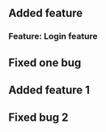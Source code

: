 ## Added feature

### Feature: Login feature

## Fixed one bug


## Added feature 1

## Fixed bug 2
